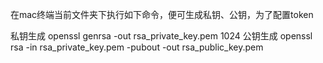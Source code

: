 在mac终端当前文件夹下执行如下命令，便可生成私钥、公钥，为了配置token

私钥生成 openssl genrsa -out rsa_private_key.pem 1024
公钥生成 openssl rsa -in rsa_private_key.pem -pubout -out rsa_public_key.pem